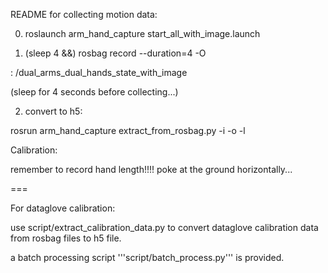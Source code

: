 README for collecting motion data:



0. roslaunch arm_hand_capture start_all_with_image.launch


1. (sleep 4 &&) rosbag record <TOPIC-NAME> --duration=4 -O <BAG-NAME>

<TOPIC-NAME>: /dual_arms_dual_hands_state_with_image

(sleep for 4 seconds before collecting...)



2. convert to h5:

rosrun arm_hand_capture extract_from_rosbag.py -i <BAG-NAME-WITHOUT-SUFFIX> -o <OUTPUT-H5-NAME-WITHOUT-SUFFIX> -l <HAND-LENGTH>




Calibration:

remember to record hand length!!!! poke at the ground horizontally...



===

For dataglove calibration:

use script/extract_calibration_data.py to convert dataglove calibration data from rosbag files to h5 file.

a batch processing script '''script/batch_process.py''' is provided.













